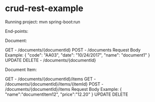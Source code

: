 # crud-rest-example

Running project: mvn spring-boot:run

End-points:

Document:

GET - /documents/{documentId}
POST - /documents
	Request Body Example:
	{
	"code": "AA03",
	"date": "10/24/2017",
	"name": "document1"
	}
UPDATE 
DELETE - /documents/{documentId}

Document Item:

GET - /documents/{documentId}/items
GET - /documents/{documentId}/items/{itemId}
POST - /documents/{documentId}/items
	Request Body Example:
	{
	"name":"documentItem12",
	"price":"12.20"
	}
UPDATE
DELETE
